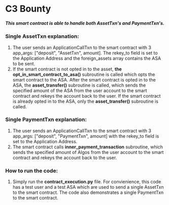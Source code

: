 # C3 Bounty

##### This smart contract is able to handle both AssetTxn's and PaymentTxn's. 

### Single AssetTxn explanation: 

  1) The user sends an ApplicationCallTxn to the smart contract with 3 app_args: ["deposit", "AssetTxn", amount].
     The rekey_to field is set to the Application Address and the foreign_assets array contains the ASA to be sent. 
  2) If the smart contract is not opted in to the asset, **the opt_in_smart_contract_to_asa()** subroutine is called
     which opts the smart contract to the ASA. After the smart contract is opted in to the ASA, the **asset_transfer()** 
     subroutine is called, which sends the specified amount of the ASA from the user account to the smart contract and rekeys 
     the account back to the user. If the smart contract is already opted in to the ASA, only the **asset_transfer()** subroutine is called. 
     
### Single PaymentTxn explanation: 

  1) The user sends an ApplicationCallTxn to the smart contract with 3 app_args: ["deposit", "PaymentTxn", amount] with the 
     rekey_to field is set to the Application Address.  
  3) The smart contract calls **inner_payment_transaction** subroutine, which sends the specified amount of Algos from the user 
     account to the smart contract and rekeys the account back to the user. 

### How to run the code: 

  1) Simply run the **contract_execution.py** file. For convienience, this code has a test user and a test ASA which are used to send 
     a single AssetTxn to the smart contract. The code also demonstrates a single PaymentTxn to the smart contract. 
